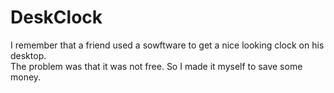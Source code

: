 # DeskClock
I remember that a friend used a sowftware to get a nice looking clock on his desktop. 
<br>
The problem was that it was not free. So I made it myself to save some money.
